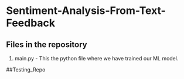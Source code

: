 # Sentiment-Analysis-From-Text-Feedback
## Files in the repository
1. main.py - This the python file where we have trained our ML model.


##Testing_Repo
